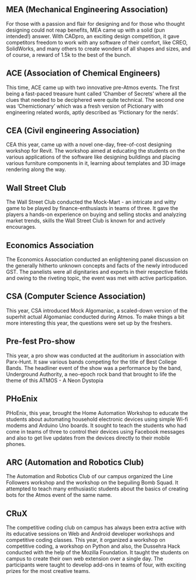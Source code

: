 <!-- TITLE: Atmos 2017: Pre-Atmos Events -->
<!-- SUBTITLE: A quick look at the events conducted by student organisations as pre-cursors to Atmos 2017. -->

## MEA (Mechanical Engineering Association)
For those with a passion and flair for designing and for those who thought designing could not reap benefits, MEA came up with a solid (pun intended!) answer. With CADpro, an exciting design competition, it gave competitors freedom to work with any software of their comfort, like CREO, SolidWorks, and many others to create wonders of all shapes and sizes, and of course, a reward of 1.5k to the best of the bunch.

## ACE (Association of Chemical Engineers)
This time, ACE came up with two innovative pre-Atmos events. The first being a fast-paced treasure hunt called ‘Chamber of  Secrets’ where all the clues that needed to be deciphered were quite technical. The second one was ‘Chemictionary’ which was a fresh version of Pictionary with engineering related words, aptly described as ‘Pictionary for the nerds’.

## CEA (Civil engineering Association)
CEA this year, came up with a novel one-day, free-of-cost designing workshop for Revit. The workshop aimed at educating the students on the various applications of the software like designing buildings and placing various furniture components in it, learning about templates and 3D image rendering along the way.

## Wall Street Club
The Wall Street Club conducted the Mock-Mart - an intricate and witty game to be played by finance-enthusiasts in teams of three. It gave the players a hands-on experience on buying and selling stocks and analyzing market trends, skills the Wall Street Club is known for and actively encourages.

## Economics Association
The Economics Association conducted an enlightening panel discussion on the generally hitherto unknown concepts and facts of the newly introduced GST. The panelists were all dignitaries and experts in their respective fields and owing to the riveting topic, the event was met with active participation.

## CSA (Computer Science Association)
This year, CSA introduced Mock Algomaniac, a scaled-down version of the superhit actual Algomaniac conducted during Atmos. To make things a bit more interesting this year, the questions were set up by the freshers.

## Pre-fest Pro-show
This year, a pro show was conducted at the auditorium in association with Parx-Hunt. It saw various bands competing for the title of  Best College Bands. The headliner event of the show was a performance by the band, Underground Authority, a neo-epoch rock band that brought to life the theme of this ATMOS - A Neon Dystopia

## PHoEnix
PHoEnix, this year, brought the Home Automation Workshop to educate the students about automating household electronic devices using simple Wi-fi modems and Arduino Uno boards. It sought to teach the students who had come in teams of three to control their devices using Facebook messages and also to get live updates from the devices directly to their mobile phones.

## ARC (Automation and Robotics Club)
The Automation and Robotics Club of our campus organized the Line Followers workshop and the workshop on the beguiling Bomb Squad. It attempted to teach many enthusiastic students about the basics of creating bots for the Atmos event of the same name.

## CRuX
The competitive coding club on campus has always been extra active with its educative sessions on Web and Android developer workshops and competitive coding classes. This year, it organized a workshop on competitive coding, a workshop on Python and also, the Dussehra Hack conducted with the help of the Mozilla Foundation. It taught the students on campus to create their own web extension over a single day. The participants were taught to develop add-ons in teams of four, with exciting prizes for the most creative teams.